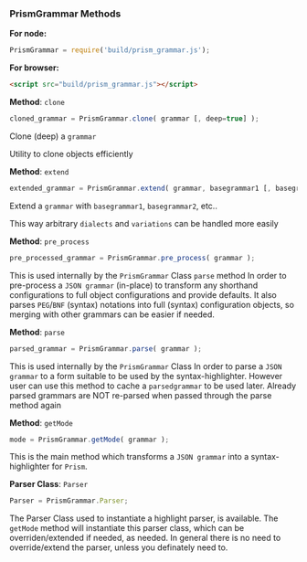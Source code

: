 

### PrismGrammar Methods

__For node:__

```javascript
PrismGrammar = require('build/prism_grammar.js');
```

__For browser:__

```html
<script src="build/prism_grammar.js"></script>
```




__Method__: `clone`

```javascript
cloned_grammar = PrismGrammar.clone( grammar [, deep=true] );
```

Clone (deep) a `grammar`

Utility to clone objects efficiently
    


__Method__: `extend`

```javascript
extended_grammar = PrismGrammar.extend( grammar, basegrammar1 [, basegrammar2, ..] );
```

Extend a `grammar` with `basegrammar1`, `basegrammar2`, etc..

This way arbitrary `dialects` and `variations` can be handled more easily
    


__Method__: `pre_process`

```javascript
pre_processed_grammar = PrismGrammar.pre_process( grammar );
```

This is used internally by the `PrismGrammar` Class `parse` method
In order to pre-process a `JSON grammar` (in-place) to transform any shorthand configurations to full object configurations and provide defaults.
It also parses `PEG`/`BNF` (syntax) notations into full (syntax) configuration objects, so merging with other grammars can be easier if needed.
    


__Method__: `parse`

```javascript
parsed_grammar = PrismGrammar.parse( grammar );
```

This is used internally by the `PrismGrammar` Class
In order to parse a `JSON grammar` to a form suitable to be used by the syntax-highlighter.
However user can use this method to cache a `parsedgrammar` to be used later.
Already parsed grammars are NOT re-parsed when passed through the parse method again
    


__Method__: `getMode`

```javascript
mode = PrismGrammar.getMode( grammar );
```

This is the main method which transforms a `JSON grammar` into a syntax-highlighter for `Prism`.
    


__Parser Class__: `Parser`

```javascript
Parser = PrismGrammar.Parser;
```

The Parser Class used to instantiate a highlight parser, is available.
The `getMode` method will instantiate this parser class, which can be overriden/extended if needed, as needed.
In general there is no need to override/extend the parser, unless you definately need to.
    